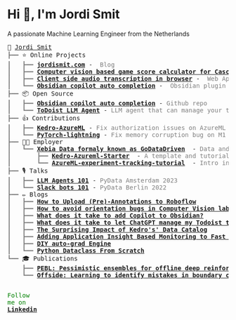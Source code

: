 <h1>Hi 👋, I'm Jordi Smit</h1>
<p>A passionate Machine Learning Engineer from the Netherlands</p>
<pre style="font-family:Menlo,'DejaVu Sans Mono',consolas,'Courier New',monospace">🙂 <a href="https://jordismit.com/">Jordi Smit</a>
<span style="color: #808080; text-decoration-color: #808080">┣━━ </span>⭐ Online Projects
<span style="color: #808080; text-decoration-color: #808080">┃   ┣━━ </span><span style="font-weight: bold"><a href="https://jordismit.com/">jordismit.com</a></span> - <span style="color: #808080; text-decoration-color: #808080"> Blog</span>
<span style="color: #808080; text-decoration-color: #808080">┃   ┣━━ </span><span style="font-weight: bold"><a href="https://cascadia.jordismit.com/">Computer vision based game score calculator for Cascadia</a></span> - <span style="color: #808080; text-decoration-color: #808080"> Web App</span>
<span style="color: #808080; text-decoration-color: #808080">┃   ┣━━ </span><span style="font-weight: bold"><a href="https://jordismit.com/tools/ai-based-transcription-in-the-browser/">Client side audio transcription in browser</a></span> - <span style="color: #808080; text-decoration-color: #808080"> Web App</span>
<span style="color: #808080; text-decoration-color: #808080">┃   ┗━━ </span><span style="font-weight: bold"><a href="https://obsidian.md/plugins?search=Copilot%20auto%20completion/">Obsidian copilot auto completion</a></span> - <span style="color: #808080; text-decoration-color: #808080"> Obsidian plugin</span>
<span style="color: #808080; text-decoration-color: #808080">┣━━ </span>📦 Open Source
<span style="color: #808080; text-decoration-color: #808080">┃   ┣━━ </span><span style="font-weight: bold"><a href="https://github.com/j0rd1smit/obsidian-copilot-auto-completion">Obsidian copilot auto completion</a></span> - <span style="color: #808080; text-decoration-color: #808080">Github repo</span>
<span style="color: #808080; text-decoration-color: #808080">┃   ┗━━ </span><span style="font-weight: bold"><a href="https://github.com/j0rd1smit/todoist_react_agent">ToDoist LLM Agent</a></span> - <span style="color: #808080; text-decoration-color: #808080">LLM agent that can manage your todoist-based todo lists</span>
<span style="color: #808080; text-decoration-color: #808080">┣━━ </span>👍 Contributions
<span style="color: #808080; text-decoration-color: #808080">┃   ┣━━ </span><span style="font-weight: bold"><a href="https://github.com/getindata/kedro-azureml/pull/47">Kedro-AzureML</a></span> - <span style="color: #808080; text-decoration-color: #808080">Fix authorization issues on AzureML Compute Instance</span>
<span style="color: #808080; text-decoration-color: #808080">┃   ┗━━ </span><span style="font-weight: bold"><a href="https://github.com/Lightning-AI/lightning/pull/14368">PyTorch-lightning</a></span> - <span style="color: #808080; text-decoration-color: #808080">Fix memory corruption bug on M1 Macs</span>
<span style="color: #808080; text-decoration-color: #808080">┣━━ </span>👨‍💻 Employer
<span style="color: #808080; text-decoration-color: #808080">┃   ┗━━ </span><span style="font-weight: bold"><a href="https://xebia.com/digital-transformation/data-and-ai//">Xebia Data formaly known as GoDataDriven</a></span>  - <span style="color: #808080; text-decoration-color: #808080">Data and AI consultancy</span>
<span style="color: #808080; text-decoration-color: #808080">┃       ┣━━ </span><span style="font-weight: bold"><a href="https://github.com/godatadriven/Kedro-Azureml-Starter">Kedro-Azureml-Starter</a></span>  - <span style="color: #808080; text-decoration-color: #808080">A template and tutorial for AzureML-based Kedro projects</span>
<span style="color: #808080; text-decoration-color: #808080">┃       ┗━━ </span><span style="font-weight: bold"><a href="https://github.com/godatadriven/azureml_experiment_tracking_tutorial">AzureML-experiment-tracking-tutorial</a></span>  - <span style="color: #808080; text-decoration-color: #808080">Intro into experiment tracking on AzureML</span>
<span style="color: #808080; text-decoration-color: #808080">┣━━ </span>🎙️ Talks
<span style="color: #808080; text-decoration-color: #808080">┃   ┣━━ </span><span style="font-weight: bold"><a href="https://www.youtube.com/watch?v=-rixfb4LWiY">LLM Agents 101</a></span> - <span style="color: #808080; text-decoration-color: #808080">PyData Amsterdam 2023</span>
<span style="color: #808080; text-decoration-color: #808080">┃   ┗━━ </span><span style="font-weight: bold"><a href="https://www.youtube.com/watch?v=jB5LGEjFVvU">Slack bots 101</a></span> - <span style="color: #808080; text-decoration-color: #808080">PyData Berlin 2022</span>
<span style="color: #808080; text-decoration-color: #808080">┣━━ </span>✏️️ Blogs
<span style="color: #808080; text-decoration-color: #808080">┃   ┣━━ </span><span style="font-weight: bold"><a href="https://jordismit.com/blog/how-to-upload-pre-annotations-to-roboflow//">How to Upload (Pre)-Annotations to Roboflow</a></span>
<span style="color: #808080; text-decoration-color: #808080">┃   ┣━━ </span><span style="font-weight: bold"><a href="https://jordismit.com/blog/how-to-avoid-orientation-bugs-in-computer-vision-labeling/">How to avoid orientation bugs in Computer Vision labeling?</a></span>
<span style="color: #808080; text-decoration-color: #808080">┃   ┣━━ </span><span style="font-weight: bold"><a href="https://jordismit.com/blog/what-does-it-take-to-add-copilot-to-obsidian/">What does it take to add Copilot to Obsidian?</a></span>
<span style="color: #808080; text-decoration-color: #808080">┃   ┣━━ </span><span style="font-weight: bold"><a href="https://jordismit.com/blog/what-does-it-take-to-let-chatgpt-manage-my-todoist-tasks/">What does it take to let ChatGPT manage my Todoist tasks?</a></span>
<span style="color: #808080; text-decoration-color: #808080">┃   ┣━━ </span><span style="font-weight: bold"><a href="https://jordismit.com/blog/the-surprising-impact-of-kedros-data-catalog/">The Surprising Impact of Kedro&#x27;s&#x27; Data Catalog</a></span>
<span style="color: #808080; text-decoration-color: #808080">┃   ┣━━ </span><span style="font-weight: bold"><a href="https://jordismit.com/blog/adding-application-insight-based-monitoring-to-fast-api/">Adding Application Insight Based Monitoring to Fast API</a></span>
<span style="color: #808080; text-decoration-color: #808080">┃   ┣━━ </span><span style="font-weight: bold"><a href="https://jordismit.com/blog/diy-auto-grad-engine-a-step-by-step-guide-to-calculating-derivatives-automatically/">DIY auto-grad Engine</a></span>
<span style="color: #808080; text-decoration-color: #808080">┃   ┗━━ </span><span style="font-weight: bold"><a href="https://jordismit.com/blog/python-dataclass-from-scratch/">Python Dataclass From Scratch</a></span>
<span style="color: #808080; text-decoration-color: #808080">┗━━ </span>🎓 Publications
<span style="color: #808080; text-decoration-color: #808080">    ┣━━ </span><span style="font-weight: bold"><a href="https://pure.tudelft.nl/ws/portalfiles/portal/99506618/R2AW_paper_6_1.pdf/">PEBL: Pessimistic ensembles for offline deep reinforcement learning</a></span>
<span style="color: #808080; text-decoration-color: #808080">    ┗━━ </span><span style="font-weight: bold"><a href="https://dl.acm.org/doi/abs/10.1145/3387940.3391464/">Offside: Learning to identify mistakes in boundary conditions</a></span>

<span style="color: #008000; text-decoration-color: #008000">Follow me on </span><span style="color: #008000; text-decoration-color: #008000; font-weight: bold"><a href="https://www.linkedin.com/in/jordi-smit-8778b51b4">Linkedin</a></span>
</pre>
